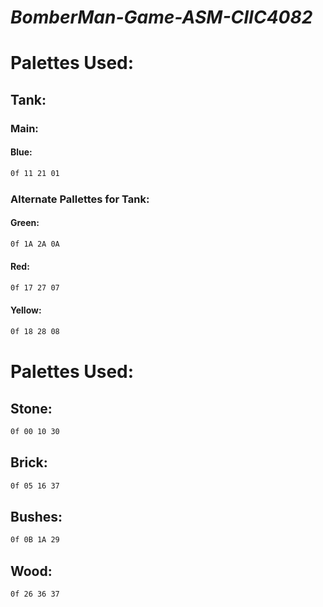 *BomberMan-Game-ASM-CIIC4082*
==========

# Palettes Used:
## Tank:
### Main:
#### Blue:
```asm
0f 11 21 01
```
### Alternate Pallettes for Tank:
#### Green:
```asm
0f 1A 2A 0A
```
#### Red:
```asm
0f 17 27 07
```
#### Yellow:
```asm
0f 18 28 08
```

# Palettes Used:
## Stone:
```asm
0f 00 10 30
```

## Brick:
```asm
0f 05 16 37
```

## Bushes:
```asm
0f 0B 1A 29
```

## Wood:
```asm
0f 26 36 37
```
